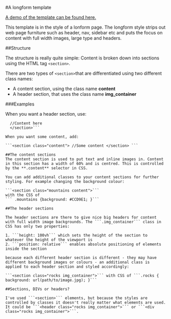 
#A longform template

[A demo of the template can be found here.](http://haddersbadders.github.io/longform/)

This template is in the style of a lonform page. The longform style strips out web page furniture such as header, nav, sidebar etc and puts the focus on content with full width images, large type and headers.

##Structure

The structure is really quite simple: Content is broken down into sections using the HTML tag ```<section>```.

There are two types of ```<section>```that are differentiated using two different class names:

- A content section, using the class name **content**
- A header section, that uses the class name **img_container**

###Examples

When you want a header section, use:

```<section class="img_container">
  //Content here
  </section>```

When you want some content, add:

```<section class="content"> //Some content </section> ```

##The content sections
The content section is used to put text and inline images in. Content in this section has a width of 60% and is centred. This is controlled by the **.content** selector in CSS.

You can add additional classes to your content sections for further styling. For example changing the background colour:

```<section class="mountains content">``` 
with the CSS of 
``` .mountains {background: #CCD9E1; }```

##The header sections

The header sections are there to give nice big headers for content with full width image backgrounds. The ```.img_container``` class in CSS has only two properties: 

1. ```height: 100vh``` which sets the height of the section to whatever the height of the viewport is
2. ```position: relative``` enables absolute positioning of elements inside the section

because each different header section is different - they may have different background images or colours - an additional class is applied to each header section and styled accordingly:

```<section class="rocks img_container">``` with CSS of ```.rocks { background: url(path/to/image.jpg); }```

##Sections, DIVs or headers?

I've used ```<section>``` elements, but because the styles are controlled by classes it doesn't really matter what elements are used. It could be ```<header class="rocks img_container">``` or ```<div class="rocks img_container">```. 
